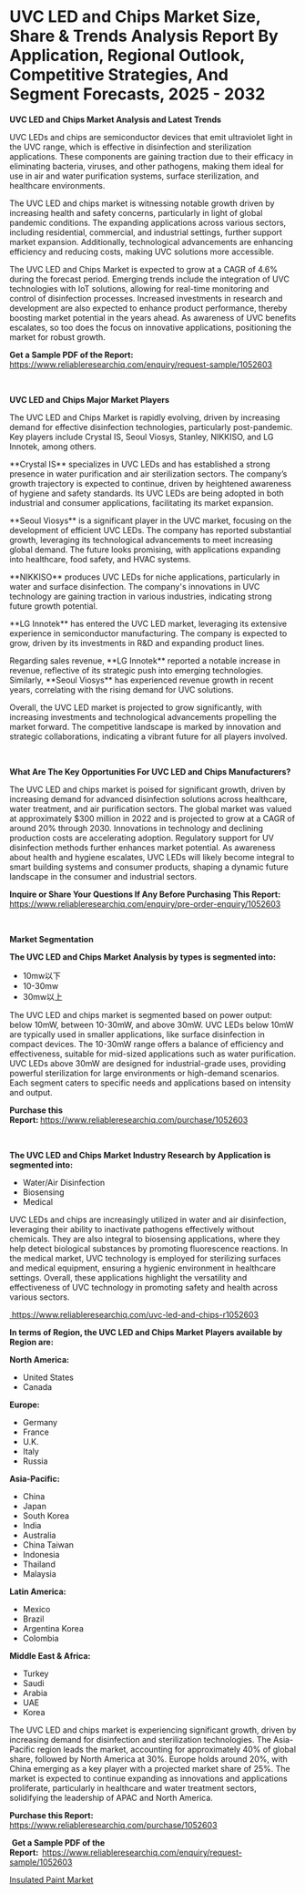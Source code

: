 <p><h1>UVC LED and Chips Market Size, Share & Trends Analysis Report By Application, Regional Outlook, Competitive Strategies, And Segment Forecasts, 2025 - 2032</h1></p><p><strong>UVC LED and Chips Market Analysis and Latest Trends</strong></p>
<p><p>UVC LEDs and chips are semiconductor devices that emit ultraviolet light in the UVC range, which is effective in disinfection and sterilization applications. These components are gaining traction due to their efficacy in eliminating bacteria, viruses, and other pathogens, making them ideal for use in air and water purification systems, surface sterilization, and healthcare environments.</p><p>The UVC LED and chips market is witnessing notable growth driven by increasing health and safety concerns, particularly in light of global pandemic conditions. The expanding applications across various sectors, including residential, commercial, and industrial settings, further support market expansion. Additionally, technological advancements are enhancing efficiency and reducing costs, making UVC solutions more accessible.</p><p>The UVC LED and Chips Market is expected to grow at a CAGR of 4.6% during the forecast period. Emerging trends include the integration of UVC technologies with IoT solutions, allowing for real-time monitoring and control of disinfection processes. Increased investments in research and development are also expected to enhance product performance, thereby boosting market potential in the years ahead. As awareness of UVC benefits escalates, so too does the focus on innovative applications, positioning the market for robust growth.</p></p>
<p><strong>Get a Sample PDF of the Report:&nbsp;</strong> <a href="https://www.reliableresearchiq.com/enquiry/request-sample/1052603?utm_campaign=3505&utm_medium=2&utm_source=Github&utm_content=ia&utm_term=22032025&utm_id=uvc-led-and-chips">https://www.reliableresearchiq.com/enquiry/request-sample/1052603</a></p>
<p>&nbsp;</p>
<p><strong>UVC LED and Chips Major Market Players</strong></p>
<p><p>The UVC LED and Chips Market is rapidly evolving, driven by increasing demand for effective disinfection technologies, particularly post-pandemic. Key players include Crystal IS, Seoul Viosys, Stanley, NIKKISO, and LG Innotek, among others. </p><p>**Crystal IS** specializes in UVC LEDs and has established a strong presence in water purification and air sterilization sectors. The company’s growth trajectory is expected to continue, driven by heightened awareness of hygiene and safety standards. Its UVC LEDs are being adopted in both industrial and consumer applications, facilitating its market expansion.</p><p>**Seoul Viosys** is a significant player in the UVC market, focusing on the development of efficient UVC LEDs. The company has reported substantial growth, leveraging its technological advancements to meet increasing global demand. The future looks promising, with applications expanding into healthcare, food safety, and HVAC systems.</p><p>**NIKKISO** produces UVC LEDs for niche applications, particularly in water and surface disinfection. The company's innovations in UVC technology are gaining traction in various industries, indicating strong future growth potential.</p><p>**LG Innotek** has entered the UVC LED market, leveraging its extensive experience in semiconductor manufacturing. The company is expected to grow, driven by its investments in R&D and expanding product lines.</p><p>Regarding sales revenue, **LG Innotek** reported a notable increase in revenue, reflective of its strategic push into emerging technologies. Similarly, **Seoul Viosys** has experienced revenue growth in recent years, correlating with the rising demand for UVC solutions.</p><p>Overall, the UVC LED market is projected to grow significantly, with increasing investments and technological advancements propelling the market forward. The competitive landscape is marked by innovation and strategic collaborations, indicating a vibrant future for all players involved.</p></p>
<p>&nbsp;</p>
<p><strong>What Are The Key Opportunities For UVC LED and Chips Manufacturers?</strong></p>
<p><p>The UVC LED and chips market is poised for significant growth, driven by increasing demand for advanced disinfection solutions across healthcare, water treatment, and air purification sectors. The global market was valued at approximately $300 million in 2022 and is projected to grow at a CAGR of around 20% through 2030. Innovations in technology and declining production costs are accelerating adoption. Regulatory support for UV disinfection methods further enhances market potential. As awareness about health and hygiene escalates, UVC LEDs will likely become integral to smart building systems and consumer products, shaping a dynamic future landscape in the consumer and industrial sectors.</p></p>
<p><strong>Inquire or Share Your Questions If Any Before Purchasing This Report:</strong> <a href="https://www.reliableresearchiq.com/enquiry/pre-order-enquiry/1052603?utm_campaign=3505&utm_medium=2&utm_source=Github&utm_content=ia&utm_term=22032025&utm_id=uvc-led-and-chips">https://www.reliableresearchiq.com/enquiry/pre-order-enquiry/1052603</a></p>
<p>&nbsp;</p>
<p><strong>Market Segmentation</strong></p>
<p><strong>The UVC LED and Chips Market Analysis by types is segmented into:</strong></p>
<p><ul><li>10mw以下</li><li>10-30mw</li><li>30mw以上</li></ul></p>
<p><p>The UVC LED and chips market is segmented based on power output: below 10mW, between 10-30mW, and above 30mW. UVC LEDs below 10mW are typically used in smaller applications, like surface disinfection in compact devices. The 10-30mW range offers a balance of efficiency and effectiveness, suitable for mid-sized applications such as water purification. UVC LEDs above 30mW are designed for industrial-grade uses, providing powerful sterilization for large environments or high-demand scenarios. Each segment caters to specific needs and applications based on intensity and output.</p></p>
<p><strong>Purchase this Report:&nbsp;</strong><a href="https://www.reliableresearchiq.com/purchase/1052603?utm_campaign=3505&utm_medium=2&utm_source=Github&utm_content=ia&utm_term=22032025&utm_id=uvc-led-and-chips">https://www.reliableresearchiq.com/purchase/1052603</a></p>
<p>&nbsp;</p>
<p><strong>The UVC LED and Chips Market Industry Research by Application is segmented into:</strong></p>
<p><ul><li>Water/Air Disinfection</li><li>Biosensing</li><li>Medical</li></ul></p>
<p><p>UVC LEDs and chips are increasingly utilized in water and air disinfection, leveraging their ability to inactivate pathogens effectively without chemicals. They are also integral to biosensing applications, where they help detect biological substances by promoting fluorescence reactions. In the medical market, UVC technology is employed for sterilizing surfaces and medical equipment, ensuring a hygienic environment in healthcare settings. Overall, these applications highlight the versatility and effectiveness of UVC technology in promoting safety and health across various sectors.</p></p>
<p><a href="https://www.reliableresearchiq.com/uvc-led-and-chips-r1052603?utm_campaign=3505&utm_medium=2&utm_source=Github&utm_content=ia&utm_term=22032025&utm_id=uvc-led-and-chips">&nbsp;https://www.reliableresearchiq.com/uvc-led-and-chips-r1052603</a></p>
<p><strong>In terms of Region, the UVC LED and Chips Market Players available by Region are:</strong></p>
<p>
    <p> <strong> North America: </strong>
        <ul>
            <li>United States</li>
            <li>Canada</li>
        </ul>
        </p> 
    <p> <strong> Europe: </strong>
        <ul>
            <li>Germany</li>
            <li>France</li>
            <li>U.K.</li>
            <li>Italy</li>
            <li>Russia</li>
        </ul>
        </p> 
    <p> <strong> Asia-Pacific: </strong>
        <ul>
            <li>China</li>
            <li>Japan</li>
            <li>South Korea</li>
            <li>India</li>
            <li>Australia</li>
            <li>China Taiwan</li>
            <li>Indonesia</li>
            <li>Thailand</li>
            <li>Malaysia</li>
        </ul>
        </p> 
    <p> <strong> Latin America: </strong>
        <ul>
            <li>Mexico</li>
            <li>Brazil</li>
            <li>Argentina Korea</li>
            <li>Colombia</li>
        </ul>
        </p> 
    <p> <strong> Middle East & Africa: </strong>
        <ul>
            <li>Turkey</li>
            <li>Saudi</li>
            <li>Arabia</li>
            <li>UAE</li>
            <li>Korea</li>
        </ul>
    </p>
    </p>
<p><p>The UVC LED and chips market is experiencing significant growth, driven by increasing demand for disinfection and sterilization technologies. The Asia-Pacific region leads the market, accounting for approximately 40% of global share, followed by North America at 30%. Europe holds around 20%, with China emerging as a key player with a projected market share of 25%. The market is expected to continue expanding as innovations and applications proliferate, particularly in healthcare and water treatment sectors, solidifying the leadership of APAC and North America.</p></p>
<p><strong>Purchase this Report: </strong><a href="https://www.reliableresearchiq.com/purchase/1052603?utm_campaign=3505&utm_medium=2&utm_source=Github&utm_content=ia&utm_term=22032025&utm_id=uvc-led-and-chips">https://www.reliableresearchiq.com/purchase/1052603</a></p>
<p>&nbsp;<strong>Get a Sample PDF of the Report:&nbsp;&nbsp;</strong><a href="https://www.reliableresearchiq.com/enquiry/request-sample/1052603?utm_campaign=3505&utm_medium=2&utm_source=Github&utm_content=ia&utm_term=22032025&utm_id=uvc-led-and-chips">https://www.reliableresearchiq.com/enquiry/request-sample/1052603</a></p>
<p><strong></strong></p>
<p><p><a href="https://github.com/mateyappiazo/Market-Research-Report-List-1/blob/main/insulated-paint-market.md?utm_campaign=3505&utm_medium=2&utm_source=Github&utm_content=ia&utm_term=22032025&utm_id=uvc-led-and-chips">Insulated Paint Market</a></p></p>